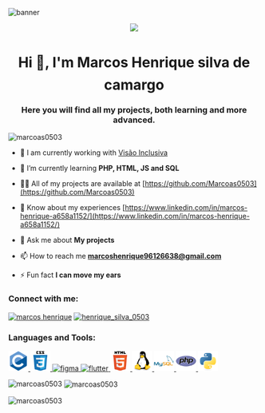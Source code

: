 ![banner](https://github.com/Marcoas0503/Marcoas0503/assets/116082533/ef0bfb5d-e2c1-48b0-bbdb-24d8bef3b0ba)

<div align="center">
<img src="https://github.com/Marcoas0503/Marcoas0503/assets/116082533/ef0bfb5d-e2c1-48b0-bbdb-24d8bef3b0ba" width="700px" />
</div>

<h1 align="center">Hi 👋, I'm Marcos Henrique silva de camargo</h1>
<h3 align="center">Here you will find all my projects, both learning and more advanced.</h3>

<p align="left"> <img src="https://komarev.com/ghpvc/?username=marcoas0503&label=Profile%20views&color=0e75b6&style=flat" alt="marcoas0503" /> </p>

- 🔭 I am currently working with [Visão Inclusiva](https://github.com/Marcoas0503/Visao_inclusiva)

- 🌱 I’m currently learning **PHP, HTML, JS and SQL**

- 👨‍💻 All of my projects are available at [https://github.com/Marcoas0503](https://github.com/Marcoas0503)

- 📄 Know about my experiences [https://www.linkedin.com/in/marcos-henrique-a658a1152/](https://www.linkedin.com/in/marcos-henrique-a658a1152/)

- 💬 Ask me about **My projects**

- 📫 How to reach me **marcoshenrique96126638@gmail.com**

- ⚡ Fun fact **I can move my ears**

<h3 align="left">Connect with me:</h3>
<p align="left">
<a href="https://linkedin.com/in/marcos henrique" target="blank"><img align="center" src="https://raw.githubusercontent.com/rahuldkjain/github-profile-readme-generator/master/src/images/icons/Social/linked-in-alt.svg" alt="marcos henrique" height="30" width="40" /></a>
<a href="https://instagram.com/henrique_silva_0503" target="blank"><img align="center" src="https://raw.githubusercontent.com/rahuldkjain/github-profile-readme-generator/master/src/images/icons/Social/instagram.svg" alt="henrique_silva_0503" height="30" width="40" /></a>
</p>

<h3 align="left">Languages and Tools:</h3>
<p align="left"> <a href="https://www.cprogramming.com/" target="_blank" rel="noreferrer"> <img src="https://raw.githubusercontent.com/devicons/devicon/master/icons/c/c-original.svg" alt="c" width="40" height="40"/> </a> <a href="https://www.w3schools.com/css/" target="_blank" rel="noreferrer"> <img src="https://raw.githubusercontent.com/devicons/devicon/master/icons/css3/css3-original-wordmark.svg" alt="css3" width="40" height="40"/> </a> <a href="https://www.figma.com/" target="_blank" rel="noreferrer"> <img src="https://www.vectorlogo.zone/logos/figma/figma-icon.svg" alt="figma" width="40" height="40"/> </a> <a href="https://flutter.dev" target="_blank" rel="noreferrer"> <img src="https://www.vectorlogo.zone/logos/flutterio/flutterio-icon.svg" alt="flutter" width="40" height="40"/> </a> <a href="https://www.w3.org/html/" target="_blank" rel="noreferrer"> <img src="https://raw.githubusercontent.com/devicons/devicon/master/icons/html5/html5-original-wordmark.svg" alt="html5" width="40" height="40"/> </a> <a href="https://www.linux.org/" target="_blank" rel="noreferrer"> <img src="https://raw.githubusercontent.com/devicons/devicon/master/icons/linux/linux-original.svg" alt="linux" width="40" height="40"/> </a> <a href="https://www.mysql.com/" target="_blank" rel="noreferrer"> <img src="https://raw.githubusercontent.com/devicons/devicon/master/icons/mysql/mysql-original-wordmark.svg" alt="mysql" width="40" height="40"/> </a> <a href="https://www.php.net" target="_blank" rel="noreferrer"> <img src="https://raw.githubusercontent.com/devicons/devicon/master/icons/php/php-original.svg" alt="php" width="40" height="40"/> </a> <a href="https://www.python.org" target="_blank" rel="noreferrer"> <img src="https://raw.githubusercontent.com/devicons/devicon/master/icons/python/python-original.svg" alt="python" width="40" height="40"/> </a> </p>

<p><img align="left" src="https://github-readme-stats.vercel.app/api/top-langs?username=marcoas0503&show_icons=true&theme=dark&locale=en&layout=compact" alt="marcoas0503" /></p>

<p>&nbsp;<img align="center" src="https://github-readme-stats.vercel.app/api?username=marcoas0503&show_icons=true&theme=dark&locale=en" alt="marcoas0503" /></p>

<p><img align="center" src="https://github-readme-streak-stats.herokuapp.com/?user=marcoas0503&theme=dark" alt="marcoas0503" /></p>
